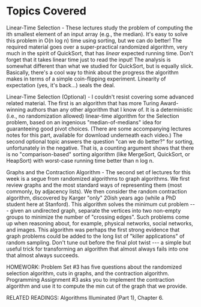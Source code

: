 # Topics Covered

Linear-Time Selection - These lectures study the problem of computing the ith smallest element of an input array (e.g., the median). It's easy to solve this problem in O(n log n) time using sorting, but we can do better! The required material goes over a super-practical randomized algorithm, very much in the spirit of QuickSort, that has *linear* expected running time. Don't forget that it takes linear time just to read the input! The analysis is somewhat different than what we studied for QuickSort, but is equally slick. Basically, there's a cool way to think about the progress the algorithm makes in terms of a simple coin-flipping experiment. Linearity of expectation (yes, it's back...) seals the deal.

Linear-Time Selection (Optional) - I couldn't resist covering some advanced related material. The first is an algorithm that has more Turing Award-winning authors than any other algorithm that I know of. It is a deterministic (i.e., no randomization allowed) linear-time algorithm for the Selection problem, based on an ingenious "median-of-medians" idea for guaranteeing good pivot choices. (There are some accompanying lectures notes for this part, available for download underneath each video.) The second optional topic answers the question "can we do better?" for sorting, unfortunately in the negative. That is, a counting argument shows that there is no "comparison-based" sorting algorithm (like MergeSort, QuickSort, or HeapSort) with worst-case running time better than n log n.

Graphs and the Contraction Algorithm - The second set of lectures for this week is a segue from randomized algorithms to graph algorithms. We first review graphs and the most standard ways of representing them (most commonly, by adjacency lists). We then consider the random contraction algorithm, discovered by Karger "only" 20ish years ago (while a PhD student here at Stanford). This algorithm solves the minimum cut problem --- given an undirected graph, separate the vertices into two non-empty groups to minimize the number of "crossing edges". Such problems come up when reasoning about, for example, physical networks, social networks, and images. This algorithm was perhaps the first strong evidence that graph problems could be added to the long list of "killer applications" of random sampling. Don't tune out before the final plot twist --- a simple but useful trick for transforming an algorithm that almost always fails into one that almost always succeeds.

HOMEWORK: Problem Set #3 has five questions about the randomized selection algorithm, cuts in graphs, and the contraction algorithm. Programming Assignment #3 asks you to implement the contraction algorithm and use it to compute the min cut of the graph that we provide.

RELATED READINGS: Algorithms Illuminated (Part 1), Chapter 6.